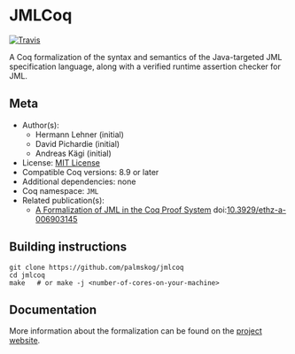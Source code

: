 # JMLCoq

[![Travis][travis-shield]][travis-link]

[travis-shield]: https://travis-ci.com/palmskog/jmlcoq.svg?branch=master
[travis-link]: https://travis-ci.com/palmskog/jmlcoq/builds




A Coq formalization of the syntax and semantics of the
Java-targeted JML specification language,
along with a verified runtime assertion checker for JML.

## Meta

- Author(s):
  - Hermann Lehner (initial)
  - David Pichardie (initial)
  - Andreas Kägi (initial)
- License: [MIT License](LICENSE)
- Compatible Coq versions: 8.9 or later
- Additional dependencies: none
- Coq namespace: `JML`
- Related publication(s):
  - [A Formalization of JML in the Coq Proof System](https://www.research-collection.ethz.ch/handle/20.500.11850/68882) doi:[10.3929/ethz-a-006903145](https://doi.org/10.3929/ethz-a-006903145)

## Building instructions

``` shell
git clone https://github.com/palmskog/jmlcoq
cd jmlcoq
make   # or make -j <number-of-cores-on-your-machine>
```

## Documentation

More information about the formalization can be found on the
[project website](http://jmlcoq.info).

